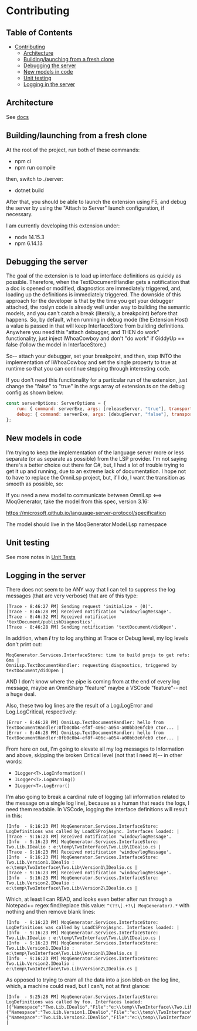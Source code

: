 # Contributing

## Table of Contents
- [Contributing](#contributing)
  - [Architecture](#architecture)
  - [Building/launching from a fresh clone](#buildinglaunching-from-a-fresh-clone)
  - [Debugging the server](#debugging-the-server)
  - [New models in code](#new-models-in-code)
  - [Unit testing](#unit-testing)
  - [Logging in the server](#logging-in-the-server)

## Architecture

See [docs](./docs/readme.md)

## Building/launching from a fresh clone

At the root of the project, run both of these commands:
- npm ci
- npm run compile

then, switch to ./server:
- dotnet build

After that, you should be able to launch the extension using F5, and debug the server by using the "Attach to Server" launch configuration, if necessary.

I am currently developing this extension under:
- node 14.15.3
- npm 6.14.13

## Debugging the server

The goal of the extension is to load up interface definitions as quickly as possible. Therefore, when the TextDocumentHandler gets a notification that a doc is opened or modified, diagnostics are immediately triggered, and, loading up the definitions is immediately triggered. The downside of this approach for the developer is that by the time you get your debugger attached, the roslyn code is already well under way to building the semantic models, and you can't catch a break (literally, a breakpoint) before that happens. So, by default, when running in debug mode (the Extension Host) a value is passed in that will keep InterfaceStore from building definitions. Anywhere you need this "attach debugger, and THEN do work" functionality, just inject IWhoaCowboy and don't "do work" if GiddyUp == false (follow the model in InterfaceStore.)

So-- attach your debugger, set your breakpoint, and then, step INTO the implementation of IWhoaCowboy and set the single property to true at runtime so that you can continue stepping through interesting code.

If you don't need this functionality for a particular run of the extension, just change the "false" to "true" in the args array of extension.ts on the debug config as shown below:

```javascript
const serverOptions: ServerOptions = {
    run: { command: serverExe, args: [releaseServer, "true"], transport: TransportKind.pipe },
    debug: { command: serverExe, args: [debugServer, "false"], transport: TransportKind.pipe, runtime: "" }
};
```

## New models in code

I'm trying to keep the implementation of the language server more or less separate (or as separate as possible) from the LSP provider. I'm not saying there's a better choice out there for C#, but, I had a lot of trouble trying to get it up and running, due to an extreme lack of documentation. I hope not to have to replace the OmniLsp project, but, if I do, I want the transition as smooth as possible, so:

If you need a new model to communicate between OmniLsp <==> MoqGenerator, take the model from this spec, version 3.16:

https://microsoft.github.io/language-server-protocol/specification

The model should live in the MoqGenerator.Model.Lsp namespace


## Unit testing
See more notes in [Unit Tests](./server/MoqGenerator.UnitTests/readme.md)


## Logging in the server

There does not seem to be ANY way that I can tell to suppress the log messages (that are very verbose) that are of this type:

```
[Trace - 8:46:27 PM] Sending request 'initialize - (0)'.
[Trace - 8:46:28 PM] Received notification 'window/logMessage'.
[Trace - 8:46:32 PM] Received notification 'textDocument/publishDiagnostics'.
[Trace - 8:46:28 PM] Sending notification 'textDocument/didOpen'.
```

In addition, when _**I**_ try to log anything at Trace or Debug level, my log levels don't print out:

```
MoqGenerator.Services.InterfaceStore: time to build projs to get refs: 6ms | 
OmniLsp.TextDocumentHandler: requesting diagnostics, triggered by textDocument/didOpen | 
```

AND I don't know where the pipe is coming from at the end of every log message, maybe an OmniSharp "feature" maybe a VSCode "feature"-- not a huge deal.

Also, these two log lines are the result of a Log.LogError and Log.LogCritical, respectively:
```
[Error - 8:46:28 PM] OmniLsp.TextDocumentHandler: hello from TextDocumentHandler:0fb0c0b4-ef8f-406c-a054-a00bb3e6fcb9 ctor... | 
[Error - 8:46:28 PM] OmniLsp.TextDocumentHandler: hello from TextDocumentHandler:0fb0c0b4-ef8f-406c-a054-a00bb3e6fcb9 ctor... | 
```
From here on out, I'm going to elevate all my log messages to Information and above, skipping the broken Critical level (not that I need it)-- in other words:
- `ILogger<T>.LogInformation()`
- `ILogger<T>.LogWarning()`
- `ILogger<T>.LogError()`

I'm also going to break a cardinal rule of logging (all information related to the message on a single log line), because as a human that reads the logs, I need them readable. In VSCode, logging the interface definitions will result in this:

```
[Info  - 9:16:23 PM] MoqGenerator.Services.InterfaceStore: LogDefinitions was called by LoadCSProjAsync. Interfaces loaded: | 
[Trace - 9:16:23 PM] Received notification 'window/logMessage'.
[Info  - 9:16:23 PM] MoqGenerator.Services.InterfaceStore: 				Two.Lib.IDealio : e:\temp\TwoInterface\Two.Lib\IDealio.cs | 
[Trace - 9:16:23 PM] Received notification 'window/logMessage'.
[Info  - 9:16:23 PM] MoqGenerator.Services.InterfaceStore: 				Two.Lib.Version1.IDealio : e:\temp\TwoInterface\Two.Lib\Version1\IDealio.cs | 
[Trace - 9:16:23 PM] Received notification 'window/logMessage'.
[Info  - 9:16:23 PM] MoqGenerator.Services.InterfaceStore: 				Two.Lib.Version2.IDealio : e:\temp\TwoInterface\Two.Lib\Version2\IDealio.cs | 
```

Which, at least I can READ, and looks even better after run through a Notepad++ regex find/replace this value: `^(?!\[.+?\] MoqGenerator).*` with nothing and then remove blank lines:

```
[Info  - 9:16:23 PM] MoqGenerator.Services.InterfaceStore: LogDefinitions was called by LoadCSProjAsync. Interfaces loaded: | 
[Info  - 9:16:23 PM] MoqGenerator.Services.InterfaceStore: 				Two.Lib.IDealio : e:\temp\TwoInterface\Two.Lib\IDealio.cs | 
[Info  - 9:16:23 PM] MoqGenerator.Services.InterfaceStore: 				Two.Lib.Version1.IDealio : e:\temp\TwoInterface\Two.Lib\Version1\IDealio.cs | 
[Info  - 9:16:23 PM] MoqGenerator.Services.InterfaceStore: 				Two.Lib.Version2.IDealio : e:\temp\TwoInterface\Two.Lib\Version2\IDealio.cs | 
```

As opposed to trying to cram all the data into a json blob on the log line, which, a machine could read, but I can't, not at first glance:
```
[Info  - 9:25:28 PM] MoqGenerator.Services.InterfaceStore: LogDefinitions was called by foo. Interfaces loaded: [{"Namespace":"Two.Lib.IDealio","File":"e:\\temp\\TwoInterface\\Two.Lib\\IDealio.cs"},{"Namespace":"Two.Lib.Version1.IDealio","File":"e:\\temp\\TwoInterface\\Two.Lib\\Version1\\IDealio.cs"},{"Namespace":"Two.Lib.Version2.IDealio","File":"e:\\temp\\TwoInterface\\Two.Lib\\Version2\\IDealio.cs"}] | 
```